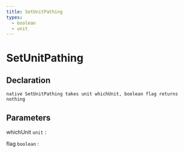 ```yaml
---
title: SetUnitPathing
types:
  - boolean
  - unit
---
```


# SetUnitPathing

## Declaration

```jass
native SetUnitPathing takes unit whichUnit, boolean flag returns nothing
```

## Parameters
whichUnit `unit`
: 

flag `boolean`
: 
